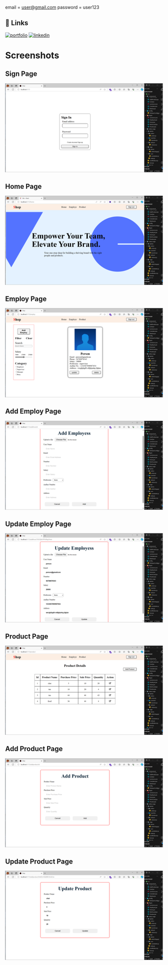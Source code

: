 email = user@gmail.com
password = user123



## 🔗 Links
[![portfolio](https://img.shields.io/badge/my_portfolio-000?style=for-the-badge&logo=ko-fi&logoColor=white)](https://sharma-natvar.netlify.app/)
[![linkedin](https://img.shields.io/badge/linkedin-0A66C2?style=for-the-badge&logo=linkedin&logoColor=white)](https://www.linkedin.com/in/sharmanatvar/)



# Screenshots



## Sign Page

![App Screenshot](https://github.com/SharmaNatvar/frontEnd_project/blob/main/simplifyshop/src/assets/ss/img0.png)




## Home Page

![App Screenshot](https://github.com/SharmaNatvar/frontEnd_project/blob/main/simplifyshop/src/assets/ss/img1.png)




## Employ Page

![App Screenshot](https://github.com/SharmaNatvar/frontEnd_project/blob/main/simplifyshop/src/assets/ss/img2.png)




## Add Employ Page

![App Screenshot](https://github.com/SharmaNatvar/frontEnd_project/blob/main/simplifyshop/src/assets/ss/img3.png)




## Update Employ Page

![App Screenshot](https://github.com/SharmaNatvar/frontEnd_project/blob/main/simplifyshop/src/assets/ss/img4.png)




## Product Page

![App Screenshot](https://github.com/SharmaNatvar/frontEnd_project/blob/main/simplifyshop/src/assets/ss/img5.png)




## Add Product Page

![App Screenshot](https://github.com/SharmaNatvar/frontEnd_project/blob/main/simplifyshop/src/assets/ss/img6.png)




## Update Product Page

![App Screenshot](https://github.com/SharmaNatvar/frontEnd_project/blob/main/simplifyshop/src/assets/ss/img7.png)


